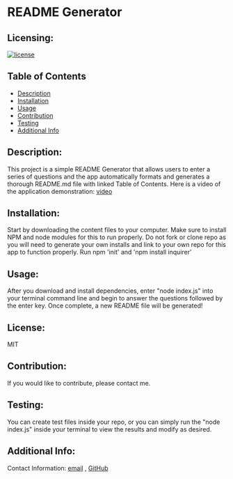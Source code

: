 # README Generator


  ## Licensing:
  [![license](https://img.shields.io/badge/license--blue)](https://shields.io)
  
  ## Table of Contents 
  - [Description](#description)
  - [Installation](#installation)
  - [Usage](#usage)
  - [Contribution](#contribution)
  - [Testing](#testing)
  - [Additional Info](#additional-info)
  
  ## Description:
  This project is a simple README Generator that allows users to enter a series of questions and the app automatically formats and generates a thorough README.md file with linked Table of Contents. Here is a video of the application demonstration: [video](./develop/Module%209%20Challenge-Katya%20Juliet_%20May%2020%2C%202022%206_14%20PM.mp4)


  ## Installation:
  Start by downloading the content files to your computer. Make sure to install NPM and node modules for this to run properly. Do not fork or clone repo as you will need to generate your own installs and link to your own repo for this app to function properly. Run npm 'init' and 'npm install inquirer' 

  ## Usage:
  After you download and install dependencies, enter "node index.js" into your terminal command line and begin to answer the questions followed by the enter key. Once complete, a new README file will be generated!

  ## License:
  MIT

  ## Contribution:
  If you would like to contribute, please contact me.

  ## Testing:
  You can create test files inside your repo, or you can simply run the "node index.js" inside your terminal to view the results and modify as desired. 
  
  ## Additional Info:
Contact Information: [email](mailto:katyajuliet22@gmail.com ) , [GitHub](https://github.com/katyajuliet)<br />
